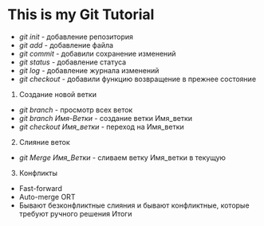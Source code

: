 # This is my Git Tutorial

* *git init* - добавление репозитория 
* *git add* - добавление файла 
* *git commit* - добавили сохранение изменений
* *git status* - добавление статуса 
* *git log* - добавление журнала изменений  
* *git checkout* - добавили функцию возвращение в прежнее состояние 
1. Создание новой ветки
* *git branch* - просмотр всех веток
* *git branch Имя-Ветки* - создание ветки Имя_ветки
* *git checkout Имя_ветки* - переход на Имя_ветки
2. Слияние веток
* *git Merge Имя_Ветки* - сливаем ветку Имя_ветки в текущую 

3. Конфликты
* Fast-forward
* Auto-merge ORT
* Бывают безконфликтные слияния и бывают конфликтные, которые требуют ручного решения 
Итоги
